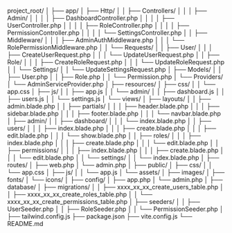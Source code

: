 
project_root/
│
├── app/
│   ├── Http/
│   │   ├── Controllers/
│   │   │   ├── Admin/
│   │   │   │   ├── DashboardController.php
│   │   │   │   ├── UserController.php
│   │   │   │   ├── RoleController.php
│   │   │   │   ├── PermissionController.php
│   │   │   │   └── SettingsController.php
│   │   ├── Middleware/
│   │   │   ├── AdminAuthMiddleware.php
│   │   │   └── RolePermissionMiddleware.php
│   │   └── Requests/
│   │       ├── User/
│   │       │   ├── CreateUserRequest.php
│   │       │   └── UpdateUserRequest.php
│   │       ├── Role/
│   │       │   ├── CreateRoleRequest.php
│   │       │   └── UpdateRoleRequest.php
│   │       └── Settings/
│   │           └── UpdateSettingsRequest.php
│   ├── Models/
│   │   ├── User.php
│   │   ├── Role.php
│   │   └── Permission.php
│   └── Providers/
│       └── AdminServiceProvider.php
│
├── resources/
│   ├── css/
│   │   └── app.css
│   ├── js/
│   │   ├── app.js
│   │   └── admin/
│   │       ├── dashboard.js
│   │       ├── users.js
│   │       └── settings.js
│   └── views/
│       ├── layouts/
│       │   ├── admin.blade.php
│       │   ├── partials/
│       │   │   ├── header.blade.php
│       │   │   ├── sidebar.blade.php
│       │   │   ├── footer.blade.php
│       │   │   └── navbar.blade.php
│       ├── admin/
│       │   ├── dashboard/
│       │   │   └── index.blade.php
│       │   ├── users/
│       │   │   ├── index.blade.php
│       │   │   ├── create.blade.php
│       │   │   ├── edit.blade.php
│       │   │   └── show.blade.php
│       │   ├── roles/
│       │   │   ├── index.blade.php
│       │   │   ├── create.blade.php
│       │   │   └── edit.blade.php
│       │   ├── permissions/
│       │   │   ├── index.blade.php
│       │   │   ├── create.blade.php
│       │   │   └── edit.blade.php
│       │   └── settings/
│       │       └── index.blade.php
│
├── routes/
│   ├── web.php
│   └── admin.php
│
├── public/
│   ├── css/
│   │   └── app.css
│   ├── js/
│   │   └── app.js
│   └── assets/
│       ├── images/
│       ├── fonts/
│       └── icons/
│
├── config/
│   ├── app.php
│   └── admin.php
│
├── database/
│   ├── migrations/
│   │   ├── xxxx_xx_xx_create_users_table.php
│   │   ├── xxxx_xx_xx_create_roles_table.php
│   │   └── xxxx_xx_xx_create_permissions_table.php
│   ├── seeders/
│   │   ├── UserSeeder.php
│   │   ├── RoleSeeder.php
│   │   └── PermissionSeeder.php
│
├── tailwind.config.js
├── package.json
├── vite.config.js
└── README.md